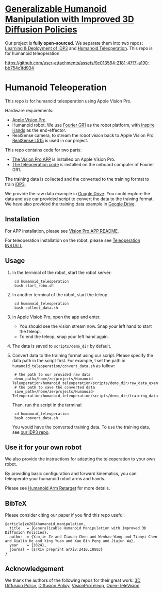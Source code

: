 # [Generalizable Humanoid Manipulation with Improved 3D Diffusion Policies](https://humanoid-manipulation.github.io/)

Our project is **fully open-sourced**. We separate them into two repos: [Learning & Deployment of iDP3](https://github.com/YanjieZe/Improved-3D-Diffusion-Policy) and [Humanoid Teleoperation](https://github.com/YanjieZe/Humanoid-Teleoperation). This repo is for humanoid teleoperation.


https://github.com/user-attachments/assets/9c013594-2181-47f7-a190-bb754c1fd934


# Humanoid Teleoperation

This repo is for humanoid teleoperation using Apple Vision Pro. 

Hardware requirements:
- [Apple Vision Pro](https://www.apple.com/apple-vision-pro/). 
- Humanoid robot. We use [Fourier GR1](https://www.fourierintelligence.com/gr1) as the robot platform, with [Inspire Hands](https://inspire-robots.store/collections/the-dexterous-hands) as the end-effector.
- RealSense camera, to stream the robot vision back to Apple Vision Pro. [RealSense L515](https://www.intelrealsense.com/lidar-camera-l515/) is used in our project.

This repo contains code for two parts:
-  [The Vision Pro APP](vision_pro_app/README.md) is installed on Apple Vision Pro.
-  [The teleoperation code](humanoid_teleoperation/README.md)  is installed on the onboard computer of Fourier GR1. 

The training data is collected and the converted to the training format to train [iDP3](https://github.com/YanjieZe/Improved-3D-Diffusion-Policy).


We provide the raw data example in [Google Drive](https://drive.google.com/file/d/1JOaOYugZDtkrz3aYpQq3w8zQPdy4AudD/view?usp=sharing). You could explore the data and use our provided script to convert the data to the training format. We have also provided the training data example in [Google Drive](https://drive.google.com/file/d/1c-rDOe1CcJM8iUuT1ecXKjDYAn-afy2e/view?usp=sharing).

## Installation

For APP installation, please see [Vision Pro APP README](vision_pro_app/README.md).

For teleoperation installation on the robot, please see [Teleoperation INSTALL](humanoid_teleoperation/README.md).

## Usage


1. In the terminal of the robot, start the robot server:

        cd humanoid_teleoperation
        bash start_robo.sh

2. In another terminal of the robot, start the teleop:

        cd humanoid_teleoperation
        bash collect_data.sh

3. In Apple Visiob Pro, open the app and enter. 
    - You should see the vision stream now. Snap your left hand to start the teleop.
    - To end the teleop, snap your left hand again.

4. The data is saved to `scripts/demo_dir` by default. 


5. Convert data to the training format using our script. Please specify the data path in the script first. For example, I set the path in `humanoid_teleoperation/convert_data.sh` as follow:

        # the path to our provided raw data
        demo_path=/home/ze/projects/Humanoid-Teleoperation/humanoid_teleoperation/scripts/demo_dir/raw_data_example
        # the path to save the converted data
        save_path=/home/ze/projects/Humanoid-Teleoperation/humanoid_teleoperation/scripts/demo_dir/training_data_example

    Then, run the script in the terminal:

        cd humanoid_teleoperation
        bash convert_data.sh
    
    You would have the converted training data. To use the training data, see [our iDP3 repo](https://github.com/YanjieZe/Improved-3D-Diffusion-Policy).

## Use it for your own robot

We also provide the instructions for adapting the teleoperation to your own robot.

By providing basic configuration and forward kinematics, you can teleoperate your humanoid robot arms and hands.

Please see [Humanoid Arm Retarget](https://github.com/Hao-Starrr/humanoid-arm-retarget) for more details.

## BibTeX

Please consider citing our paper if you find this repo useful:
```
@article{ze2024humanoid_manipulation,
  title   = {Generalizable Humanoid Manipulation with Improved 3D Diffusion Policies},
  author  = {Yanjie Ze and Zixuan Chen and Wenhao Wang and Tianyi Chen and Xialin He and Ying Yuan and Xue Bin Peng and Jiajun Wu},
  year    = {2024},
  journal = {arXiv preprint arXiv:2410.10803}
}
```

## Acknowledgement

We thank the authors of the following repos for their great work: [3D Diffusion Policy](https://github.com/YanjieZe/3D-Diffusion-Policy), [Diffusion Policy](https://github.com/columbia-ai-robotics/diffusion_policy), [VisionProTeleop](https://github.com/Improbable-AI/VisionProTeleop), [Open-TeleVision](https://github.com/OpenTeleVision/TeleVision). 
